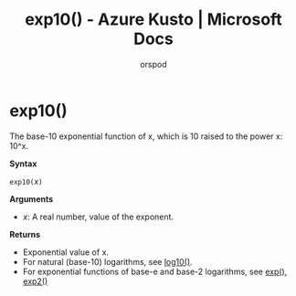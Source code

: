 ﻿---
title: exp10() - Azure Kusto | Microsoft Docs
description: This article describes exp10() in Azure Kusto.
author: orspod
ms.author: v-orspod
ms.reviewer: mblythe
ms.service: kusto
ms.topic: reference
ms.date: 09/24/2018
---
# exp10()

The base-10 exponential function of x, which is 10 raised to the power x: 10^x.  

**Syntax**

`exp10(`*x*`)`

**Arguments**

* *x*: A real number, value of the exponent.

**Returns**

* Exponential value of x.
* For natural (base-10) logarithms, see [log10()](log10-function.md).
* For exponential functions of base-e and base-2 logarithms, see [exp()](exp-function.md), [exp2()](exp2-function.md)